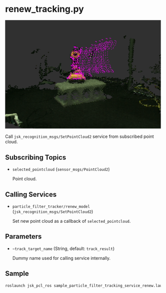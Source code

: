 # renew_tracking.py

![](images/particle_filter_tracking.png)

Call `jsk_recognition_msgs/SetPointCloud2` service from subscribed point cloud.

## Subscribing Topics

* `selected_pointcloud` (`sensor_msgs/PointCloud2`)

  Point cloud.


## Calling Services

* `particle_filter_tracker/renew_model` (`jsk_recognition_msgs/SetPointCloud2`)

  Set new point cloud as a callback of `selected_pointcloud`.


## Parameters

* `~track_target_name` (String, default: `track_result`)

  Dummy name used for calling service internally.


## Sample

```bash
roslaunch jsk_pcl_ros sample_particle_filter_tracking_service_renew.launch
```
